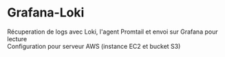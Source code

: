 # Grafana-Loki

Récuperation de logs avec Loki, l'agent Promtail et envoi sur Grafana pour lecture  
Configuration pour serveur AWS (instance EC2 et bucket S3)

